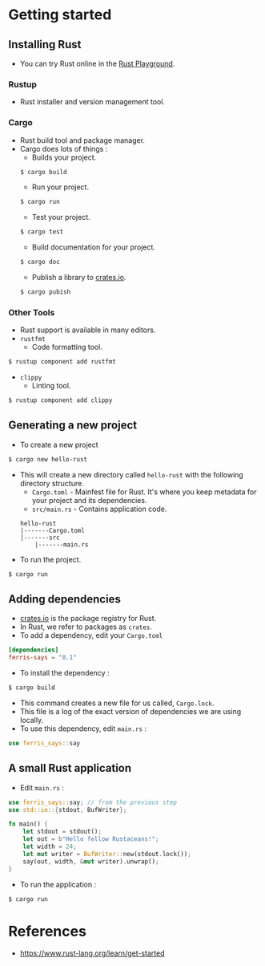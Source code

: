 # Getting started
## Installing Rust
* You can try Rust online in the [Rust Playground](https://play.rust-lang.org/).
### Rustup
* Rust installer and version management tool.
### Cargo
* Rust build tool and package manager.
* Cargo does lots of things :
	* Builds your project.
	```bash
	$ cargo build
	```
	* Run your project.
	```bash
	$ cargo run
	```
	* Test your project.
	```bash
	$ cargo test
	```
	* Build documentation for your project.
	```bash
	$ cargo doc
	```
	* Publish a library to [crates.io](https://crates.io/).
	```bash
	$ cargo pubish
	```
### Other Tools
* Rust support is available in many editors.
* `rustfmt`
	* Code formatting tool.
```bash
$ rustup component add rustfmt
```
* `clippy`
	* Linting tool.
```bash
$ rustup component add clippy
```
## Generating a new project
* To create a new project
```bash
$ cargo new hello-rust
```
* This will create a new directory called `hello-rust` with the following directory structure.
	* `Cargo.toml` - Mainfest file for Rust. It's where you keep metadata for your project and its dependencies.
	* `src/main.rs` - Contains application code.
	```
	hello-rust
	|-------Cargo.toml
	|-------src
		|-------main.rs
	```
* To run the project.
```bash
$ cargo run
```
## Adding dependencies
* [crates.io](https://crates.io/) is the package registry for Rust.
* In Rust, we refer to packages as `crates`.
* To add a dependency, edit your `Cargo.toml`
```toml
[dependencies]
ferris-says = "0.1"
```
* To install the dependency :
```bash
$ cargo build
```
* This command creates a new file for us called, `Cargo.lock`.
* This file is a log of the exact version of dependencies we are using locally.
* To use this dependency, edit `main.rs` :
```rust
use ferris_says::say
```
## A small Rust application
* Edit `main.rs` :
```rust
use ferris_says::say; // from the previous step
use std::io::{stdout, BufWriter};

fn main() {
	let stdout = stdout();
	let out = b"Hello fellow Rustaceans!";
	let width = 24;
	let mut writer = BufWriter::new(stdout.lock());
	say(out, width, &mut writer).unwrap();
}
```
* To run the application :
```bash
$ cargo run
```
# References
* https://www.rust-lang.org/learn/get-started
